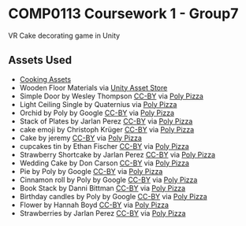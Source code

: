 # COMP0113 Coursework 1 - Group7
VR Cake decorating game in Unity

## Assets Used
* [Cooking Assets](https://milkandbanana.itch.io/cooking-assets)
* Wooden Floor Materials via [Unity Asset Store](https://assetstore.unity.com/packages/2d/textures-materials/wood/wooden-floor-materials-150564)
* Simple Door by Wesley Thompson [CC-BY](https://creativecommons.org/licenses/by/3.0/) via [Poly Pizza](https://poly.pizza/m/2WB4R5KvYwf)
* Light Ceiling Single by Quaternius via [Poly Pizza](https://poly.pizza/m/JT44JUXU2d)
* Orchid by Poly by Google [CC-BY](https://creativecommons.org/licenses/by/3.0/) via [Poly Pizza](https://poly.pizza/m/59BuDmuEYIZ)
* Stack of Plates by Jarlan Perez [CC-BY](https://creativecommons.org/licenses/by/3.0/) via [Poly Pizza](https://poly.pizza/m/9_UWf719-wI)
* cake emoji by Christoph Krüger [CC-BY](https://creativecommons.org/licenses/by/3.0/) via [Poly Pizza](https://poly.pizza/m/bJdsmor6g9T)
* Cake by jeremy [CC-BY](https://creativecommons.org/licenses/by/3.0/) via [Poly Pizza](https://poly.pizza/m/aq02Oxk-MZd)
* cupcakes tin by Ethan Fischer [CC-BY](https://creativecommons.org/licenses/by/3.0/) via [Poly Pizza](https://poly.pizza/m/1MPPOSWty3L)
* Strawberry Shortcake by Jarlan Perez [CC-BY](https://creativecommons.org/licenses/by/3.0/) via [Poly Pizza](https://poly.pizza/m/dEpv0DZj3WO)
* Wedding Cake by Don Carson [CC-BY](https://creativecommons.org/licenses/by/3.0/) via [Poly Pizza](https://poly.pizza/m/1LjHOTWn4mc)
* Pie by Poly by Google [CC-BY](https://creativecommons.org/licenses/by/3.0/) via [Poly Pizza](https://poly.pizza/m/eu-vRr2-5dY)
* Cinnamon roll by Poly by Google [CC-BY](https://creativecommons.org/licenses/by/3.0/) via [Poly Pizza](https://poly.pizza/m/0dVvB_fYrHT)
* Book Stack by Danni Bittman [CC-BY](https://creativecommons.org/licenses/by/3.0/) via [Poly Pizza](https://poly.pizza/m/1WggoIFq8tx)
* Birthday candles by Poly by Google [CC-BY](https://creativecommons.org/licenses/by/3.0/) via [Poly Pizza](https://poly.pizza/m/12v6b2zWmSG)
* Flower by Hannah Boyd [CC-BY](https://creativecommons.org/licenses/by/3.0/) via [Poly Pizza](https://poly.pizza/m/7ebMaET5KBR)
* Strawberries by Jarlan Perez [CC-BY](https://creativecommons.org/licenses/by/3.0/) via [Poly Pizza](https://poly.pizza/m/5n1vYWflaFt)
